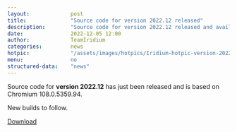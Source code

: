 ```yaml
---
layout: 			post
title:  			"Source code for version 2022.12 released"
description: 		"Source code for version 2022.12 released and available for download as of now."
date:	 			2022-12-05 12:00
author:				TeamIridium
categories:			news
hotpic:				"/assets/images/hotpics/Iridium-hotpic-version-2022-11-source-code.png"
menu: 				no
structured-data:	"news"
---
```

Source code for **version 2022.12** has just been released and is based on Chromium 108.0.5359.94.   

New builds to follow.

<a href="/downloads/source" class="button download" title="download Iridium Browser">Download</a>